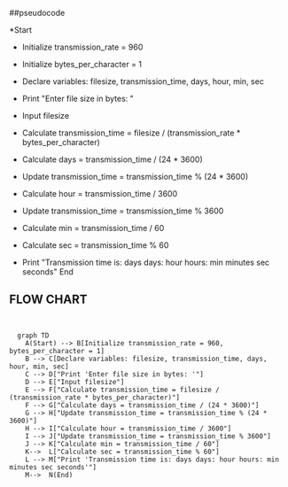 ##pseudocode

 *Start

 * Initialize transmission_rate = 960

 * Initialize bytes_per_character = 1

 * Declare variables: filesize, transmission_time, days, hour, min, sec

 * Print "Enter file size in bytes: "

 * Input filesize

 * Calculate transmission_time = filesize / (transmission_rate * bytes_per_character)

 * Calculate days = transmission_time / (24 * 3600)

 * Update transmission_time = transmission_time % (24 * 3600)

 * Calculate hour = transmission_time / 3600

 * Update transmission_time = transmission_time % 3600

 * Calculate min = transmission_time / 60

 * Calculate sec = transmission_time % 60

 * Print "Transmission time is: days days: hour hours: min minutes sec seconds"
 End

## FLOW CHART
``` mermaid


  graph TD
    A(Start) --> B[Initialize transmission_rate = 960, bytes_per_character = 1]
    B --> C[Declare variables: filesize, transmission_time, days, hour, min, sec]
    C --> D["Print 'Enter file size in bytes: '"]
    D --> E["Input filesize"]
    E --> F["Calculate transmission_time = filesize / (transmission_rate * bytes_per_character)"]
    F --> G["Calculate days = transmission_time / (24 * 3600)"]
    G --> H["Update transmission_time = transmission_time % (24 * 3600)"]
    H --> I["Calculate hour = transmission_time / 3600"]
    I --> J["Update transmission_time = transmission_time % 3600"]
    J --> K["Calculate min = transmission_time / 60"]
    K-->  L["Calculate sec = transmission_time % 60"]
    L --> M["Print 'Transmission time is: days days: hour hours: min minutes sec seconds'"]
    M-->  N(End)

